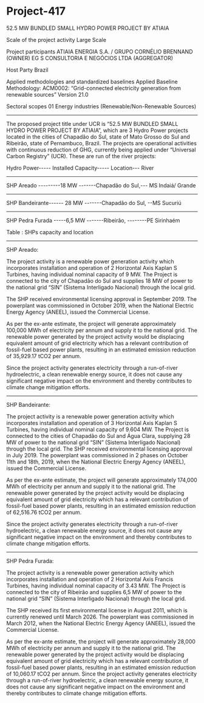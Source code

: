 # Project-417
52.5 MW BUNDLED SMALL HYDRO POWER PROJECT BY ATIAIA

Scale of the project activity Large Scale

Project participants ATIAIA ENERGIA S.A. / GRUPO CORNÉLIO
BRENNAND (OWNER)
EG S CONSULTORIA E NEGÓCIOS LTDA
(AGGREGATOR)

Host Party Brazil

Applied methodologies and standardized baselines Applied Baseline Methodology:
ACM0002: “Grid-connected electricity generation
from renewable sources” Version 21.0

Sectoral scopes 01 Energy industries (Renewable/Non-Renewable
Sources)
______________________

The proposed project title under UCR is “52.5 MW BUNDLED SMALL HYDRO POWER
PROJECT BY ATIAIA”, which are 3 Hydro Power projects located in the cities of Chapadão do Sul,
state of Mato Grosso do Sul and Ribeirão, state of Pernambuco, Brazil. The projects are operational
activities with continuous reduction of GHG, currently being applied under “Universal Carbon
Registry” (UCR). These are run of the river projects:

Hydro Power----- Installed Capacity----- Location--- River
__________________
SHP Areado ---------18 MW -------Chapadão do Sul,--- MS Indaiá/ Grande
__________________
SHP Bandeirante------ 28 MW -------Chapadão do Sul, --MS Sucuriú
________________
SHP Pedra Furada -----6,5 MW -------Ribeirão, --------PE Sirinhaém

Table : SHPs capacity and location 
_______________
SHP Areado:

The project activity is a renewable power generation activity which incorporates installation and
operation of 2 Horizontal Axis Kaplan S Turbines, having individual nominal capacity of 9 MW. The
Project is connected to the city of Chapadão do Sul and supplies 18 MW of power to the national grid
“SIN” (Sistema Interligado Nacional) through the local grid.

The SHP received environmental licensing approval in September 2019. The powerplant was
commissioned in October 2019, when the National Electric Energy Agency (ANEEL), issued the
Commercial License.

As per the ex-ante estimate, the project will generate approximately 100,000 MWh of electricity per
annum and supply it to the national grid. The renewable power generated by the project activity would
be displacing equivalent amount of grid electricity which has a relevant contribution of fossil-fuel
based power plants, resulting in an estimated emission reduction of 35,929.17 tCO2 per annum.

Since the project activity generates electricity through a run-of-river hydroelectric, a clean renewable
energy source, it does not cause any significant negative impact on the environment and thereby
contributes to climate change mitigation efforts.
______________________
SHP Bandeirante:

The project activity is a renewable power generation activity which incorporates installation and
operation of 3 Horizontal Axis Kaplan S Turbines, having individual nominal capacity of 9.604 MW.
The Project is connected to the cities of Chapadão do Sul and Água Clara, supplying 28 MW of power
to the national grid “SIN” (Sistema Interligado Nacional) through the local grid.
The SHP received environmental licensing approval in July 2019. The powerplant was commissioned
in 2 phases on October 11th and 18th, 2019, when the National Electric Energy Agency (ANEEL),
issued the Commercial License.

As per the ex-ante estimate, the project will generate approximately 174,000 MWh of electricity per
annum and supply it to the national grid. The renewable power generated by the project activity would
be displacing equivalent amount of grid electricity which has a relevant contribution of fossil-fuel
based power plants, resulting in an estimated emission reduction of 62,516.76 tCO2 per annum.

Since the project activity generates electricity through a run-of-river hydroelectric, a clean renewable
energy source, it does not cause any significant negative impact on the environment and thereby
contributes to climate change mitigation efforts.
_____________________________
SHP Pedra Furada:

The project activity is a renewable power generation activity which incorporates installation and
operation of 2 Horizontal Axis Francis Turbines, having individual nominal capacity of 3.43 MW.
The Project is connected to the city of Ribeirão and supplies 6,5 MW of power to the national grid
“SIN” (Sistema Interligado Nacional) through the local grid.

The SHP received its first environmental license in August 2011, which is currently renewed until
March 2026. The powerplant was commissioned in March 2012, when the National Electric Energy
Agency (ANEEL), issued the Commercial License.

As per the ex-ante estimate, the project will generate approximately 28,000 MWh of electricity per
annum and supply it to the national grid. The renewable power generated by the project activity would
be displacing equivalent amount of grid electricity which has a relevant contribution of fossil-fuel
based power plants, resulting in an estimated emission reduction of 10,060.17 tCO2 per annum.
Since the project activity generates electricity through a run-of-river hydroelectric, a clean renewable
energy source, it does not cause any significant negative impact on the environment and thereby
contributes to climate change mitigation efforts. 


